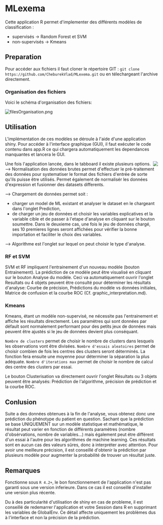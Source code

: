 # MLexema

Cette application R permet d'implementer des différents modèles de classification : 
* supervisés -> Random Forest et SVM
* non-supervisés -> Kmeans

## Preparation

Pour accéder aux fichiers il faut cloner le répertoire GIT :
```git clone https://github.com/CheburekVlad/MLexema.git```
ou en télechargeant l'archive directement.

### Organisation des fichiers
Voici le schéma d'organisation des fichiers:

![filesOrganisation.png](./docs/fileOrganisation.png)

## Utilisation
L'implémentation de ces modèles se déroule à l'aide d'une application shiny. Pour accéder à l'interface graphique (GUI), il faut exécuter le code contenu dans app.R ce qui chargera automatiquement les dependances manquantes et lancera le GUI.

<img style="float: right;" src="./docs/tabboard.png">
Une fois l'application lancée, dans le tabboard il existe plusieurs options.
--> Normalisation des données brutes permet d'effectuer le pré-traitement des données pour systematiser le format des fichiers d'entrée de sorte qu'ils puisse être utilisés. Permet également de normalisér les données d'expression et fusionner des datasets differents.

--> Chargement de données permet soit :
- charger un model de ML existant et analyser le dataset en le chargeant dans l'onglet Prediction,
- de charger un jeu de données et choisir les variables explicatives et la variable cible et de passer à l'etape d'analyse en cliquant sur le bouton soumettre. Dans le deuxieme cas, une fois le jeu de données chargé, ses 10 premieres lignes seront affichées pour vérifier la bonne importation et faciliter le choix des variables.

--> Algorithme est l'onglet sur lequel on peut choisir le type d'analyse.

### RF et SVM
SVM et RF impliquent l'entrainement d'un nouveau modèle (bouton Entrainement). La prédiction de ce modèle peut être visualisé en cliquant sur le bouton Analyse du modèle. Ceci va automatiquement ouvrir l'onglet Resultats ou 4 objets peuvent être consulté pour déterminer les résultats d'analyse: Courbe de précision, Prédictions du modèle vs données initiales, Matrice de confusion et la courbe ROC (Cf. graphic_interpretation.md).

### Kmeans
Kmeans, étant un modèle non-supervisé, ne nécessite pas l'entrainement et affiche les résultats directement. Les paramètres qui sont données par défault sont normalement performant pour des petits jeux de données mais peuvent être ajustés si le jeu de données devient plus conséquant.

```Nombre de clusters``` permet de choisir le nombre de clusters dans lesquels les observations vont être divisées.
```Nombre d'essais aleatoires``` permet de choisir combien de fois les centres des clusters seront déterminés. La fonction fera ensuite une moyenne pour déterminer la séparation la plus adéquate.
```Nombre d'iterations max``` permet de choisir le nombre de calcul des centre des clusters par essai.

Le bouton Clusterisation va directement ouvrir l'onglet Résultats ou 3 objets peuvent être analysés: Prédiction de l'algorithme, précision de prédiction et la courbe ROC.

## Conlusion

Suite a des données obtenues à la fin de l'analyse, vous obtenez donc une prédiction du phénotype du patient en question. Sachant que la prédiction se base UNIQUEMENT sur un modèle statistique et mathématique, le résultat peut varier en fonction de différents paramètres (nombre d'obsérvations, nombre de variables...) mais également peut étre différent d'un essai à l'autre pour les algorithmes de machine learning. Ces résultats sont en aucun cas des valeurs sûres, donc à interpréter avec attention. Pour avoir une meilleure précision, il est conseillé d'obtenir la prédiction par plusieurs modèle pour augmenter la probabilité de trouver un résultat juste. 

## Remarques

Fonctionne sous ```R 4.2+```, le bon fonctionnement de l'application n'est pas garanti sous une version inferieure. Dans ce cas il est conseillé d'installer une version plus récente.

Du à des particularité d'utilisation de shiny en cas de probleme, il est conseillé de redemarrer l'application et votre Session dans R en supprimant les variables de GlobalEnv. Ce détail affecte uniquement les problèmes dus à l'interface et non la précision de la prédiction.


